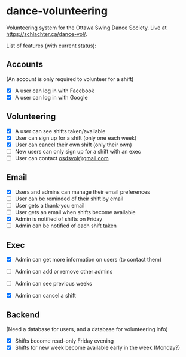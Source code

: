 # dance-volunteering
Volunteering system for the Ottawa Swing Dance Society. Live at https://schlachter.ca/dance-vol/.


List of features (with current status):

Accounts
--------
(An account is only required to volunteer for a shift)
- [X] A user can log in with Facebook
- [X] A user can log in with Google

Volunteering
------------
- [X] A user can see shifts taken/available
- [X] User can sign up for a shift (only one each week)
- [X] User can cancel their own shift (only their own)
- [ ] New users can only sign up for a shift with an exec
- [ ] User can contact osdsvol@gmail.com

Email
-----
- [X] Users and admins can manage their email preferences
- [ ] User can be reminded of their shift by email
- [ ] User gets a thank-you email
- [ ] User gets an email when shifts become available
- [X] Admin is notified of shifts on Friday
- [ ] Admin can be notified of each shift taken

Exec
----
- [X] Admin can get more information on users (to contact them)
- [ ] Admin can add or remove other admins
- [ ] Admin can see previous weeks
- [X] Admin can cancel a shift


Backend
-------
(Need a database for users, and a database for volunteering info)
- [X] Shifts become read-only Friday evening
- [X] Shifts for new week become available early in the week (Monday?)
